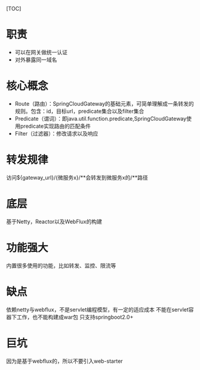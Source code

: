 [TOC]

# 职责
+ 可以在网关做统一认证
+ 对外暴露同一域名

# 核心概念
+ Route（路由）：SpringCloudGateway的基础元素，可简单理解成一条转发的规则。包含：id，目标url，predicate集合以及filter集合
+ Predicate（谓词）：即java.util.function.predicate,SpringCloudGateway使用predicate实现路由的匹配条件
+ Filter（过滤器）：修改请求以及响应

# 转发规律
访问${gateway_url}/{微服务x}/**会转发到微服务x的/**路径

# 底层
基于Netty，Reactor以及WebFlux的构建

# 功能强大
内置很多使用的功能，比如转发、监控、限流等

# 缺点
依赖netty与webflux，不是servlet编程模型，有一定的适应成本
不能在servlet容器下工作，也不能构建成war包
只支持springboot2.0+

# 巨坑
因为是基于webflux的，所以不要引入web-starter